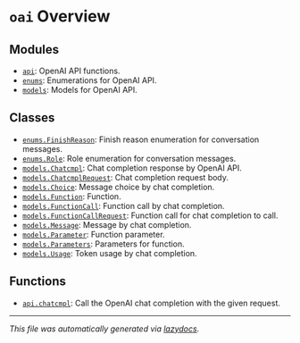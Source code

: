 <!-- markdownlint-disable -->

# `oai` Overview

## Modules

- [`api`](./api.md#module-engineoaiapi): OpenAI API functions.
- [`enums`](./enums.md#module-engineoaienums): Enumerations for OpenAI API.
- [`models`](./models.md#module-engineoaimodels): Models for OpenAI API.

## Classes

- [`enums.FinishReason`](./enums.md#class-finishreason): Finish reason enumeration for conversation messages.
- [`enums.Role`](./enums.md#class-role): Role enumeration for conversation messages.
- [`models.Chatcmpl`](./models.md#class-chatcmpl): Chat completion response by OpenAI API.
- [`models.ChatcmplRequest`](./models.md#class-chatcmplrequest): Chat completion request body.
- [`models.Choice`](./models.md#class-choice): Message choice by chat completion.
- [`models.Function`](./models.md#class-function): Function.
- [`models.FunctionCall`](./models.md#class-functioncall): Function call by chat completion.
- [`models.FunctionCallRequest`](./models.md#class-functioncallrequest): Function call for chat completion to call.
- [`models.Message`](./models.md#class-message): Message by chat completion.
- [`models.Parameter`](./models.md#class-parameter): Function parameter.
- [`models.Parameters`](./models.md#class-parameters): Parameters for function.
- [`models.Usage`](./models.md#class-usage): Token usage by chat completion.

## Functions

- [`api.chatcmpl`](./api.md#function-chatcmpl): Call the OpenAI chat completion with the given request.


---

_This file was automatically generated via [lazydocs](https://github.com/ml-tooling/lazydocs)._
